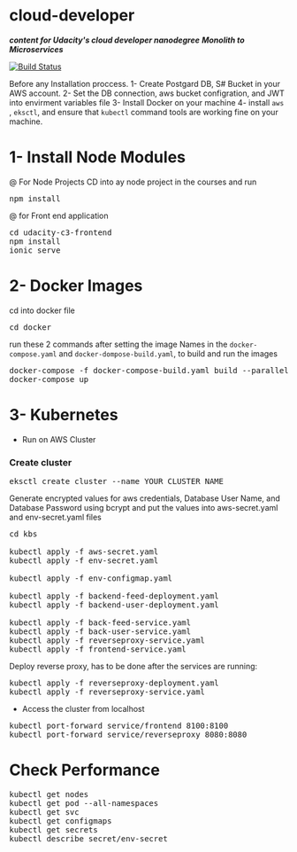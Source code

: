 # cloud-developer
***content for Udacity's cloud developer nanodegree***
***Monolith to Microservices***

[![Build Status](https://travis-ci.org/mg4u/cloud-developer.svg?branch=master)](https://travis-ci.org/mg4u/cloud-developer)

Before any Installation proccess.
1- Create Postgard DB, S# Bucket in your AWS account.
2- Set the DB connection, aws bucket configration, and JWT into envirment variables file
3- Install Docker on your machine
4- install `aws` , `eksctl`, and ensure that `kubectl` command tools are working fine on your machine.

# 1- Install Node Modules
@ For Node Projects 
CD into ay node project in the courses and run
<pre>
npm install
</pre>

@ for Front end application
<pre>
cd udacity-c3-frontend
npm install
ionic serve
</pre>

# 2- Docker Images

cd into docker file
<pre>
cd docker
</pre>
run these 2 commands after setting the image Names in the `docker-compose.yaml` and `docker-dompose-build.yaml`, to build and run the images

<pre>
docker-compose -f docker-compose-build.yaml build --parallel
docker-compose up
</pre>

# 3- Kubernetes
- Run on AWS Cluster
### Create cluster
<pre>
eksctl create cluster --name YOUR_CLUSTER_NAME 
</pre>
Generate encrypted values for aws credentials, Database User Name, and Database Password using bcrypt and put the values into aws-secret.yaml and env-secret.yaml files
<pre>
cd kbs

kubectl apply -f aws-secret.yaml
kubectl apply -f env-secret.yaml

kubectl apply -f env-configmap.yaml

kubectl apply -f backend-feed-deployment.yaml
kubectl apply -f backend-user-deployment.yaml

kubectl apply -f back-feed-service.yaml
kubectl apply -f back-user-service.yaml
kubectl apply -f reverseproxy-service.yaml
kubectl apply -f frontend-service.yaml
</pre>
Deploy reverse proxy, has to be done after the services are running:
<pre>
kubectl apply -f reverseproxy-deployment.yaml
kubectl apply -f reverseproxy-service.yaml
</pre>
- Access the cluster from localhost
<pre>
kubectl port-forward service/frontend 8100:8100
kubectl port-forward service/reverseproxy 8080:8080
</pre>

# Check Performance
<pre>
kubectl get nodes
kubectl get pod --all-namespaces
kubectl get svc
kubectl get configmaps
kubectl get secrets
kubectl describe secret/env-secret
</pre>